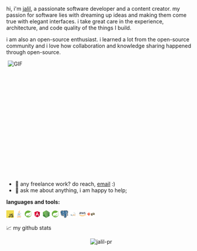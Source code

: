 hi, i'm [jalil](https://#/), a passionate software developer and a content creator. my passion for software lies with dreaming up ideas and making them come true with elegant interfaces. i take great care in the experience, architecture, and code quality of the things I build.

i am also an open-source enthusiast. i learned a lot from the open-source community and i love how collaboration and knowledge sharing happened through open-source.


  <img align="right" alt="GIF" src="https://github.com/jalil-pr/jalil-pr/blob/master/code.gif?raw=true" width="500" height="320" />
  
- 💼 any freelance work? do reach, [email](mailto:a8.haidari@gmail.com) :)
- 💬 ask me about anything, i am happy to help;

**languages and tools:**  

<code><img height="20" src="https://raw.githubusercontent.com/github/explore/80688e429a7d4ef2fca1e82350fe8e3517d3494d/topics/javascript/javascript.png"></code>
<code><img height="20" src="https://raw.githubusercontent.com/github/explore/80688e429a7d4ef2fca1e82350fe8e3517d3494d/topics/java/java.png"></code>
<code><img height="20" src="https://raw.githubusercontent.com/github/explore/80688e429a7d4ef2fca1e82350fe8e3517d3494d/topics/spring-boot/spring-boot.png"></code>
<code><img height="20" src="https://raw.githubusercontent.com/github/explore/5c058a388828bb5fde0bcafd4bc867b5bb3f26f3/topics/angular/angular.png"></code>
<code><img height="20" src="https://raw.githubusercontent.com/github/explore/80688e429a7d4ef2fca1e82350fe8e3517d3494d/topics/nodejs/nodejs.png"></code>
<code><img height="20" src="https://raw.githubusercontent.com/github/explore/80688e429a7d4ef2fca1e82350fe8e3517d3494d/topics/spring/spring.png"></code>
<code><img height="20" src="https://raw.githubusercontent.com/github/explore/80688e429a7d4ef2fca1e82350fe8e3517d3494d/topics/postgresql/postgresql.png"></code>
<code><img height="20" src="https://raw.githubusercontent.com/github/explore/80688e429a7d4ef2fca1e82350fe8e3517d3494d/topics/mysql/mysql.png"></code>
<code><img height="20" src="https://raw.githubusercontent.com/github/explore/80688e429a7d4ef2fca1e82350fe8e3517d3494d/topics/aws/aws.png"></code>
<code><img height="20" src="https://raw.githubusercontent.com/github/explore/80688e429a7d4ef2fca1e82350fe8e3517d3494d/topics/git/git.png"></code>

<!-- 📊 **this week i spent my time on:** -->
<!-- START_SECTION:waka-->

<!-- ```txt
microservices   22 hrs 45 mins  █████████████████████▓░░░   86.15 %
JavaScript   1 hr 18 mins    █▒░░░░░░░░░░░░░░░░░░░░░░░   04.93 %
JSON         59 mins         █░░░░░░░░░░░░░░░░░░░░░░░░   03.72 %
ai       21 mins         ▒░░░░░░░░░░░░░░░░░░░░░░░░   01.35 %
Bash         20 mins         ▒░░░░░░░░░░░░░░░░░░░░░░░░   01.30 %
``` -->

<!--END_SECTION:waka -->

<!-- if you like what i do, maybe consider buying me a coffee/tea 🥺👉👈 -->

<!-- <a href="https://www.buymeacoffee.com/abhisheknaiidu" target="_blank"><img src="https://cdn.buymeacoffee.com/buttons/v2/default-red.png" alt="Buy Me A Coffee" width="150" ></a> -->




📈 my github stats

<p align="center"> <img src="https://github-readme-stats.vercel.app/api?username=jalil-pr&show_icons=true&theme=gotham" alt="jalil-pr" />
<!-- [![Anurag's GitHub stats](https://github-readme-stats.vercel.app/api?username=jalil-pr)](https://github.com/jalil-pr/github-readme-stats) -->




